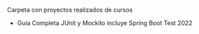 Carpeta con proyectos realizados de cursos 

*  Guía Completa JUnit y Mockito incluye Spring Boot Test 2022
